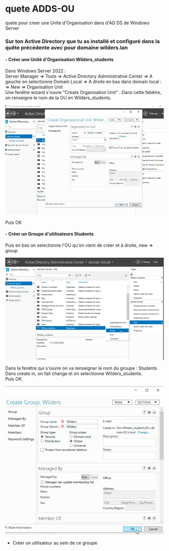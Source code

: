 # quete ADDS-OU
quete pour creer une Unite d'Organisation dans d'AD DS de Windows Server  


### Sur ton Active Directory que tu as installé et configuré dans la quête précédente avec pour domaine wilders.lan

#### - Créer une Unité d'Organisation Wilders_students

Dans Windows Server 2022 :  
Server Manager => Tools => Active Directory Administrative Center => A gauche on selectionne Domain Local => A droite en bas dans domain local :  
=> New => Organisation Unit  
Une fenêtre wizard s'ouvre "Create Organisation Unit" . Dans cette febêtre, on renseigne le nom de la OU en Wilders_students. 
 <P ALIGN="center"><IMG src="Capture d’écran (2).png" width=600></P>  
Puis OK  

#### - Créer un Groupe d'utilisateurs Students

  
Puis en bas on selectionne l'OU qu'on vient de créer et à droite, new => group
 <P ALIGN="center"><IMG src="Capture d’écran (3).png" width=600></P>  

Dans la fenêtre qui s'ouvre on va renseigner le nom du groupe : Students 
Dans create in, on fait change et on selectionne Wilders_students.  
Puis OK.  

 <P ALIGN="center"><IMG src="Capture d’écran (4).png" width=600></P>  

 
- Créer un utilisateur au sein de ce groupe
